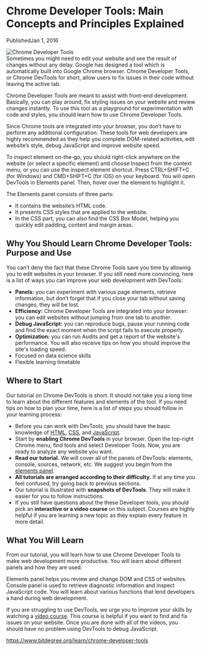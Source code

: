 
# Chrome Developer Tools: Main Concepts and Principles Explained

PublishedJan 1, 2016


![Chrome Developer Tools](https://www.bitdegree.org/learn/storage/media/images/de2e3e9e-6bf6-4082-b507-90ac4e58eeb6.o.jpg)  
Sometimes you might need to edit your website and see the result of changes without any delay. Google has designed a tool which is automatically built into Google Chrome browser. Chrome Developer Tools, or Chrome DevTools for short, allow users to fix issues in their code without leaving the active tab.

Chrome Developer Tools are meant to assist with front-end development. Basically, you can play around, fix styling issues on your website and review changes instantly. To use this tool as a playground for experimentation with code and styles, you should learn how to use Chrome Developer Tools.

Since Chrome tools are integrated into your browser, you don’t have to perform any additional configuration. These tools for web developers are highly recommended as they help you complete DOM-related activities, edit website’s style, debug JavaScript and improve website speed.

To inspect element on-the-go, you should right-click anywhere on the website (or select a specific element) and choose Inspect from the context menu, or you can use the inspect element shortcut. Press CTRL+SHIFT+C (for Windows) and CMD+SHIFT+C (for iOS) on your keyboard. You will open DevTools in Elements panel. Then, hover over the element to highlight it.

The Elements panel consists of three parts:

-   It contains the website’s HTML code.
-   It presents CSS styles that are applied to the website.
-   In the CSS part, you can also find the CSS Box Model, helping you quickly edit padding, content and margin areas.
## Why You Should Learn Chrome Developer Tools: Purpose and Use

You can’t deny the fact that these Chrome Tools save you time by allowing you to edit websites in your browser. If you still need more convincing, here is a list of ways you can improve your web development with DevTools:

-   **Panels:**  you can experiment with various page elements, retrieve information, but don’t forget that if you close your tab without saving changes, they will be lost.
-   **Efficiency:**  Chrome Developer Tools are integrated into your browser: you can edit websites without jumping from one tab to another.
-   **Debug JavaScript:**  you can reproduce bugs, pause your running code and find the exact moment when the script fails to execute properly.
-   **Optimization:**  you can run Audits and get a report of the website's performance. You will also receive tips on how you should improve the site's loading speed.
-   Focused on data science skills
-   Flexible learning timetable



## Where to Start

Our tutorial on Chrome DevTools is short. It should not take you a long time to learn about the different features and elements of the tool. If you need tips on how to plan your time, here is a list of steps you should follow in your learning process:

-   Before you can work with DevTools, you should have the basic knowledge of  [HTML](https://www.bitdegree.org/learn/html-basics),  [CSS](https://www.bitdegree.org/learn/css-tutorial), and  [JavaScript](https://www.bitdegree.org/learn/javascript-basics).
-   Start by  **enabling Chrome DevTools**  in your browser. Open the top-right Chrome menu, find tools and select Developer Tools. Now, you are ready to analyze any website you want.
-   **Read our tutorial.** We will cover all of the panels of DevTools: elements, console, sources, network, etc. We suggest you begin from the  [elements panel](https://www.bitdegree.org/learn/inspect-element).
-   **All tutorials are arranged according to their difficulty.**  If at any time you feel confused, try going back to previous sections.
-   Our tutorial is illustrated with  **snapshots of DevTools**. They will make it easier for you to follow instructions.
-   If you still have questions about the these Developer tools, you should pick an  **interactive or a video course**  on this subject. Courses are highly helpful if you are learning a new topic as they explain every feature in more detail.

## What You Will Learn

From our tutorial, you will learn how to use Chrome Developer Tools to make web development more productive. You will learn about different panels and how they are used.

Elements panel helps you review and change DOM and CSS of websites. Console panel is used to retrieve diagnostic information and inspect JavaScript code. You will learn about various functions that lend developers a hand during web development.

If you are struggling to use DevTools, we urge you to improve your skills by watching a  [video course](https://www.bitdegree.org/course/how-to-debug-javascript). This course is helpful if you want to find and fix issues on your website. Once you are done with all of the videos, you should have no problem using DevTools to debug JavaScript.

https://www.bitdegree.org/learn/chrome-developer-tools